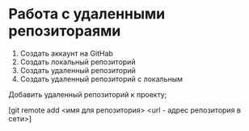 # Работа с удаленными репозитораями 

1. Создать аккаунт на GitHab
2. Создать локальный репозиторий 
3. Создать удаленный репозиторий
4. Создать удаленный репозиторий с локальным

Добавить удаленный репозиторий к проекту;

[git remote add <имя для репозитория> <url - адрес репозитория в сети>]
